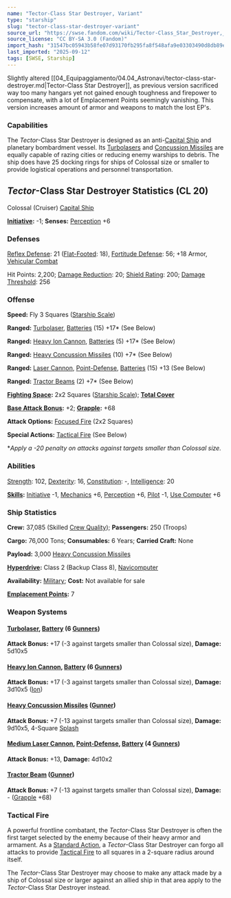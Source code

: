 ```yaml
---
name: "Tector-Class Star Destroyer, Variant"
type: "starship"
slug: "tector-class-star-destroyer-variant"
source_url: "https://swse.fandom.com/wiki/Tector-Class_Star_Destroyer,_Variant"
source_license: "CC BY-SA 3.0 (Fandom)"
import_hash: "31547bc05943b58fe07d93170fb295fa8f548afa9e03303490d8db89e4da7a80"
last_imported: "2025-09-12"
tags: [SWSE, Starship]
---
```

Slightly altered [[04_Equipaggiamento/04.04_Astronavi/tector-class-star-destroyer.md|Tector-Class Star Destroyer]], as previous version sacrificed way too many hangars yet not gained enough toughness and firepower to compensate, with a lot of Emplacement Points seemingly vanishing. This version increases amount of armor and weapons to match the lost EP's. 

### Capabilities
The *Tector*-Class Star Destroyer is designed as an anti-[Capital Ship](https://swse.fandom.com/wiki/Capital_Ship) and planetary bombardment vessel. Its [Turbolasers](https://swse.fandom.com/wiki/Turbolasers) and [Concussion Missiles](https://swse.fandom.com/wiki/Concussion_Missiles) are equally capable of razing cities or reducing enemy warships to debris. The ship does have 25 docking rings for ships of Colossal size or smaller to provide logistical operations and personnel transportation.

## *Tector*-Class Star Destroyer Statistics (CL 20)
Colossal (Cruiser) [Capital Ship](https://swse.fandom.com/wiki/Capital_Ship)

**[Initiative](https://swse.fandom.com/wiki/Initiative):** -1; **Senses:** [Perception](https://swse.fandom.com/wiki/Perception) +6
### Defenses
[Reflex Defense](https://swse.fandom.com/wiki/Reflex_Defense_(Vehicles)): 21 ([Flat-Footed](https://swse.fandom.com/wiki/Flat-Footed): 18), [Fortitude Defense](https://swse.fandom.com/wiki/Fortitude_Defense_(Vehicles)): 56; +18 Armor, [Vehicular Combat](https://swse.fandom.com/wiki/Vehicular_Combat)

Hit Points: 2,200; [Damage Reduction](https://swse.fandom.com/wiki/Damage_Reduction): 20; [Shield Rating](https://swse.fandom.com/wiki/Shield_Rating): 200; [Damage Threshold](https://swse.fandom.com/wiki/Damage_Threshold_(Vehicles)): 256
### Offense
**Speed:** Fly 3 Squares ([Starship Scale](https://swse.fandom.com/wiki/Starship_Scale))

**Ranged:** [Turbolaser](https://swse.fandom.com/wiki/Turbolaser), [Batteries](https://swse.fandom.com/wiki/Batteries) (15) +17* (See Below)

**Ranged:** [Heavy Ion Cannon](https://swse.fandom.com/wiki/Heavy_Ion_Cannon), [Batteries](https://swse.fandom.com/wiki/Batteries) (5) +17* (See Below)

**Ranged:** [Heavy Concussion Missiles](https://swse.fandom.com/wiki/Heavy_Concussion_Missiles) (10) +7* (See Below)

**Ranged:** [Laser Cannon](https://swse.fandom.com/wiki/Laser_Cannon), [Point-Defense](https://swse.fandom.com/wiki/Point-Defense), [Batteries](https://swse.fandom.com/wiki/Batteries) (15) +13 (See Below)

**Ranged:** [Tractor Beams](https://swse.fandom.com/wiki/Tractor_Beams) (2) +7* (See Below)

**[Fighting Space](https://swse.fandom.com/wiki/Fighting_Space):** 2x2 Squares ([Starship Scale](https://swse.fandom.com/wiki/Starship_Scale)); **[Total Cover](https://swse.fandom.com/wiki/Total_Cover)**

**[Base Attack Bonus](https://swse.fandom.com/wiki/Base_Attack_Bonus):** +2; **[Grapple](https://swse.fandom.com/wiki/Grapple):** +68

**Attack Options:** [Focused Fire](https://swse.fandom.com/wiki/Focused_Fire) (2x2 Squares)

**Special Actions:** [Tactical Fire](https://swse.fandom.com/wiki/Tactical_Fire) (See Below)

**Apply a -20 penalty on attacks against targets smaller than Colossal size.*
### Abilities
[Strength](https://swse.fandom.com/wiki/Strength): 102, [Dexterity](https://swse.fandom.com/wiki/Dexterity): 16, [Constitution](https://swse.fandom.com/wiki/Constitution): -, [Intelligence](https://swse.fandom.com/wiki/Intelligence): 20

**[Skills](https://swse.fandom.com/wiki/Skills):** [Initiative](https://swse.fandom.com/wiki/Initiative) -1, [Mechanics](https://swse.fandom.com/wiki/Mechanics) +6, [Perception](https://swse.fandom.com/wiki/Perception) +6, [Pilot](https://swse.fandom.com/wiki/Pilot) -1, [Use Computer](https://swse.fandom.com/wiki/Use_Computer) +6
### Ship Statistics
**Crew:** 37,085 (Skilled [Crew Quality](https://swse.fandom.com/wiki/Crew_Quality)); **Passengers:** 250 (Troops)

**Cargo:** 76,000 Tons; **Consumables:** 6 Years; **Carried Craft:** None

**Payload:** 3,000 [Heavy Concussion Missiles](https://swse.fandom.com/wiki/Heavy_Concussion_Missiles)

**[Hyperdrive](https://swse.fandom.com/wiki/Hyperdrive):** Class 2 (Backup Class 8), [Navicomputer](https://swse.fandom.com/wiki/Navicomputer)

**Availability:** [Military](https://swse.fandom.com/wiki/Military); **Cost:** Not available for sale

**[Emplacement Points](https://swse.fandom.com/wiki/Emplacement_Points):** 7
### Weapon Systems

#### **[Turbolaser](https://swse.fandom.com/wiki/Turbolaser), [Battery](https://swse.fandom.com/wiki/Battery) (6 [Gunners](https://swse.fandom.com/wiki/Gunners))**
**Attack Bonus:** +17 (-3 against targets smaller than Colossal size), **Damage:** 5d10x5

#### **[Heavy Ion Cannon](https://swse.fandom.com/wiki/Heavy_Ion_Cannon), [Battery](https://swse.fandom.com/wiki/Battery) (6 [Gunners](https://swse.fandom.com/wiki/Gunners))**
**Attack Bonus:** +17 (-3 against targets smaller than Colossal size), **Damage:** 3d10x5 ([Ion](https://swse.fandom.com/wiki/Ion))

#### **[Heavy Concussion Missiles](https://swse.fandom.com/wiki/Heavy_Concussion_Missiles) ([Gunner](https://swse.fandom.com/wiki/Gunner))**
**Attack Bonus:** +7 (-13 against targets smaller than Colossal size), **Damage:** 9d10x5, 4-Square [Splash](https://swse.fandom.com/wiki/Splash)

#### **[Medium Laser Cannon](https://swse.fandom.com/wiki/Medium_Laser_Cannon), [Point-Defense](https://swse.fandom.com/wiki/Point-Defense), [Battery](https://swse.fandom.com/wiki/Battery) (4 [Gunners](https://swse.fandom.com/wiki/Gunners))**
**Attack Bonus:** +13, **Damage:** 4d10x2

#### **[Tractor Beam](https://swse.fandom.com/wiki/Tractor_Beam) ([Gunner](https://swse.fandom.com/wiki/Gunner))**
**Attack Bonus:** +7 (-13 against targets smaller than Colossal size), **Damage:** - ([Grapple](https://swse.fandom.com/wiki/Grapple) +68)

### Tactical Fire
A powerful frontline combatant, the *Tector*-Class Star Destroyer is often the first target selected by the enemy because of their heavy armor and armament. As a [Standard Action](https://swse.fandom.com/wiki/Standard_Action), a *Tector*-Class Star Destroyer can forgo all attacks to provide [Tactical Fire](https://swse.fandom.com/wiki/Tactical_Fire) to all squares in a 2-square radius around itself.

The *Tector*-Class Star Destroyer may choose to make any attack made by a ship of Colossal size or larger against an allied ship in that area apply to the *Tector*-Class Star Destroyer instead.
